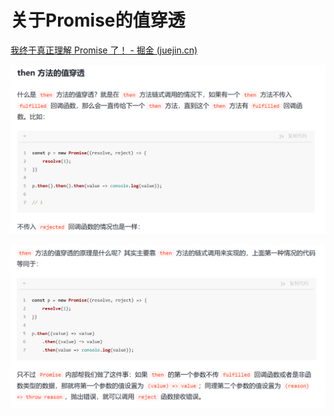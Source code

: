 # 关于Promise的值穿透

[我终于真正理解 Promise 了！ - 掘金 (juejin.cn)](https://juejin.cn/post/7261252130442805285?searchId=2023080620441289A0DF2D091137729AC5#heading-13)

![image-20230806224427635](关于Promise穿透/image-20230806224427635.png)

![image-20230806224533608](关于Promise穿透/image-20230806224533608.png)